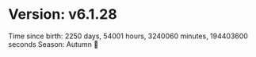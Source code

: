 # Version: v6.1.28
Time since birth: 2250 days, 54001 hours, 3240060 minutes, 194403600 seconds
Season: Autumn 🍁
